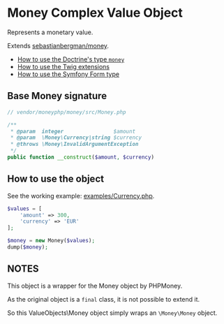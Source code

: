 Money Complex Value Object
==========================

Represents a monetary value.

Extends [sebastianbergman/money](https://github.com/sebastianbergmann/money).

- [How to use the Doctrine's type `money`](Money/Money-Doctrine-Type.md)
- [How to use the Twig extensions](Money/Money-Twig.md)
- [How to use the Symfony Form type](Money/Money-Symfony-form-type.md)

## Base Money signature

```php
// vendor/moneyphp/money/src/Money.php

/**
 * @param  integer                $amount
 * @param  \Money\Currency|string $currency
 * @throws \Money\InvalidArgumentException
 */
public function __construct($amount, $currency)
```

## How to use the object

See the working example: [examples/Currency.php](examples/Money.php).

```php
$values = [
    'amount' => 300,
    'currency' => 'EUR'
];

$money = new Money($values);
dump($money);
```

## NOTES

This object is a wrapper for the Money object by PHPMoney.

As the original object is a `final` class, it is not possible to extend it.

So this ValueObjects\Money object simply wraps an `\Money\Money` object.
